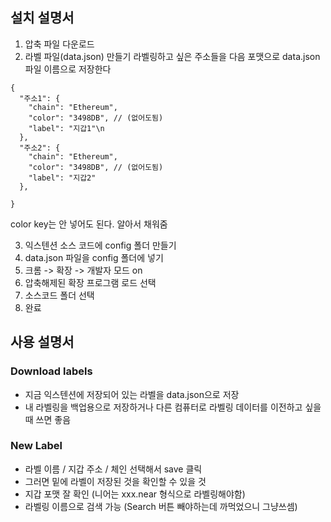 ## 설치 설명서
1. 압축 파일 다운로드
2. 라벨 파일(data.json) 만들기
라벨링하고 싶은 주소들을 다음 포맷으로 data.json 파일 이름으로 저장한다

```
{
  "주소1": {
    "chain": "Ethereum",
    "color": "3498DB", // (없어도됨)
    "label": "지갑1"\n
  },
  "주소2": {
    "chain": "Ethereum",
    "color": "3498DB", // (없어도됨)
    "label": "지갑2"
  },

}
```

color key는 안 넣어도 된다. 알아서 채워줌

3. 익스텐션 소스 코드에 config 폴더 만들기
4. data.json 파일을 config 폴더에 넣기
5. 크롬 -> 확장 -> 개발자 모드 on
6. 압축해제된 확장 프로그램 로드 선택
7. 소스코드 폴더 선택
8. 완료

## 사용 설명서
### Download labels
- 지금 익스텐션에 저장되어 있는 라벨을 data.json으로 저장
- 내 라벨링을 백업용으로 저장하거나 다른 컴퓨터로 라벨링 데이터를 이전하고 싶을때 쓰면 좋음

### New Label
- 라벨 이름 / 지갑 주소 / 체인 선택해서 save 클릭
- 그러면 밑에 라벨이 저장된 것을 확인할 수 있을 것
- 지갑 포맷 잘 확인 (니어는 xxx.near 형식으로 라벨링해야함)
- 라벨링 이름으로 검색 가능 (Search 버튼 빼야하는데 까먹었으니 그냥쓰셈)
